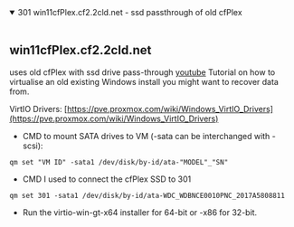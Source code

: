 
<details open>
  <summary>301 win11cfPlex.cf2.2cld.net - ssd passthrough of old cfPlex</summary></br>

  ## win11cfPlex.cf2.2cld.net
  
  uses old cfPlex with ssd drive pass-through [youtube](https://www.youtube.com/watch?v=eFDcCxRS5Xk)
  Tutorial on how to virtualise an old existing Windows install you might want to recover data from.
  
  VirtIO Drivers: [https://pve.proxmox.com/wiki/Windows_VirtIO_Drivers](https://pve.proxmox.com/wiki/Windows_VirtIO_Drivers)
  
  - CMD to mount SATA drives to VM (-sata can be interchanged with -scsi):
  ```
  qm set "VM ID" -sata1 /dev/disk/by-id/ata-"MODEL"_"SN"
  ```
  - CMD I used to connect the cfPlex SSD to 301
  ```
  qm set 301 -sata1 /dev/disk/by-id/ata-WDC_WDBNCE0010PNC_2017A5808811
  ```
  - Run the virtio-win-gt-x64 installer for 64-bit or -x86 for 32-bit. 

</details>
